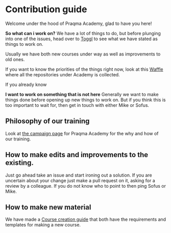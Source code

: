 # Contribution guide

Welcome under the hood of Praqma Academy, glad to have you here!

**So what can i work on?**
We have a lot of things to do, but before plunging into one of the issues, head over to [Toggl](https://www.toggl.com/app/projects/1604223/list/clients/27778573/page/1) to see what we have stated as things to work on.

Usually we have both new courses under way as well as improvements to old ones.

If you want to know the priorities of the things right now, look at this [Waffle]() where all the repositories under Academy is collected.

If you already know

**I want to work on something that is not here**
Generally we want to make things done before opening up new things to work on. But if you think this is too important to wait for, then get in touch with either Mike or Sofus.

## Philosophy of our training
Look at [the campaign page](https://docs.google.com/document/d/1FBguFkS8Apj-z9gSlKR9EPOQ91To6JGP3P-o-19Hz4Q/edit) for Praqma Academy for the why and how of our training.   

## How to make edits and improvements to the existing.
Just go ahead take an issue and start ironing out a solution. If you are uncertain about your change just make a pull request on it, asking for a review by a colleague. If you do not know who to point to then ping Sofus or Mike.

## How to make new material
We have made a  [Course creation guide](README_course_template.md) that both have the requirements and templates for making a new course.
